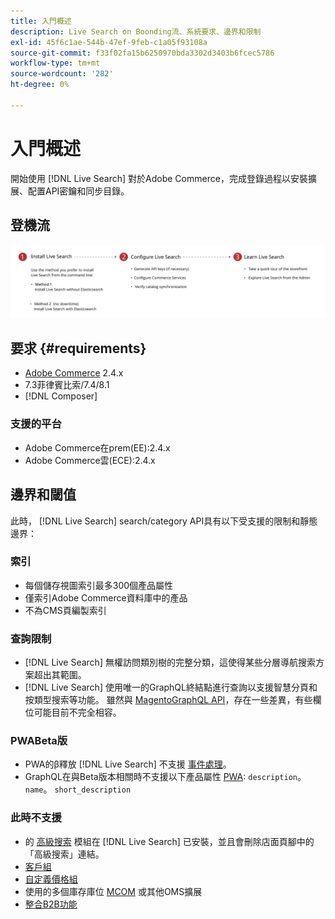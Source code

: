 ```yaml
---
title: 入門概述
description: Live Search on Boonding流、系統要求、邊界和限制
exl-id: 45f6c1ae-544b-47ef-9feb-c1a05f93108a
source-git-commit: f33f02fa15b6250970bda3302d3403b6fcec5786
workflow-type: tm+mt
source-wordcount: '282'
ht-degree: 0%

---
```


# 入門概述

開始使用 [!DNL Live Search] 對於Adobe Commerce，完成登錄過程以安裝擴展、配置API密鑰和同步目錄。

## 登機流

![[!DNL Live Search] 附圖](assets/onboarding-flow.svg)

## 要求 {#requirements}

* [Adobe Commerce](https://magento.com/products/magento-commerce) 2.4.x
* 7.3菲律賓比索/7.4/8.1
* [!DNL Composer]

### 支援的平台

* Adobe Commerce在prem(EE):2.4.x
* Adobe Commerce雲(ECE):2.4.x

## 邊界和閾值

此時， [!DNL Live Search] search/category API具有以下受支援的限制和靜態邊界：

### 索引

* 每個儲存視圖索引最多300個產品屬性
* 僅索引Adobe Commerce資料庫中的產品
* 不為CMS頁編製索引

### 查詢限制

* [!DNL Live Search] 無權訪問類別樹的完整分類，這使得某些分層導航搜索方案超出其範圍。
* [!DNL Live Search] 使用唯一的GraphQL終結點進行查詢以支援智慧分頁和按類型搜索等功能。 雖然與 [MagentoGraphQL API](https://devdocs.magento.com/guides/v2.4/graphql)，存在一些差異，有些欄位可能目前不完全相容。

### PWABeta版

* PWA的β釋放 [!DNL Live Search] 不支援 [事件處理](https://devdocs.magento.com/shared-services/storefront-events-sdk.html)。
* GraphQL在與Beta版本相關時不支援以下產品屬性 [PWA](https://developer.adobe.com/commerce/pwa-studio/): `description`。 `name`。 `short_description`

### 此時不支援

* 的 [高級搜索](https://docs.magento.com/user-guide/catalog/search-advanced.html) 模組在 [!DNL Live Search] 已安裝，並且會刪除店面頁腳中的「高級搜索」連結。
* [客戶組](https://docs.magento.com/user-guide/customers/customer-groups.html)
* [自定義價格組](https://docs.magento.com/user-guide/catalog/product-price-group.html)
* 使用的多個庫存庫位 [MCOM](https://docs.magento.com/user-guide/mcom.html) 或其他OMS擴展
* [整合B2B功能](https://business.adobe.com/products/magento/b2b-ecommerce.html)
